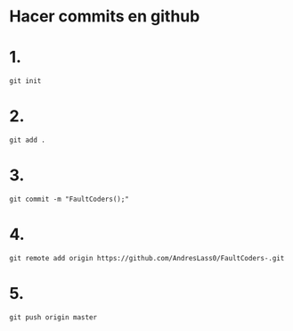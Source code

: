 # Hacer commits en github

# 1.
```
git init
```
# 2.
```
git add .
```
# 3.
```
git commit -m "FaultCoders();"
```
# 4.
```
git remote add origin https://github.com/AndresLass0/FaultCoders-.git
```
# 5.
```
git push origin master
```
